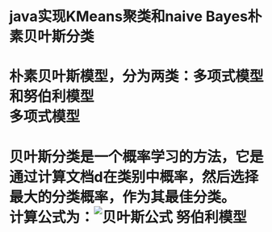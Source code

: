 java实现KMeans聚类和naive Bayes朴素贝叶斯分类<br>
====
朴素贝叶斯模型，分为两类：多项式模型和努伯利模型<br>
多项式模型
====
贝叶斯分类是一个概率学习的方法，它是通过计算文档d在类别中概率，然后选择最大的分类概率，作为其最佳分类。<br>
计算公式为：![贝叶斯公式](https://nlp.stanford.edu/IR-book/html/htmledition/img865.png)
努伯利模型
====





